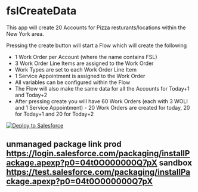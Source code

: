 # fslCreateData

This app will create 20 Accounts for Pizza resturants/locations within the New York area.

Pressing the create button will start a Flow which will create the following

* 1 Work Order per Account (where the name contains FSL)
* 3 Work Order Line Items are assigned to the Work Order
* Work Types are set to each Work Order Line Item
* 1 Service Appointment is assigned to the Work Order
* All variables can be configured within the Flow
* The Flow will also make the same data for all the Accounts for Today+1 and Today+2
* After pressing create you will have 60 Work Orders (each with 3 WOLI and 1 Service Appointment) - 20 Work Orders are created for today, 20 for Today+1 and 20 for Today+2

<a href="https://githubsfdeploy.herokuapp.com?owner=daviddarkins&repo=fslCreateData">
  <img alt="Deploy to Salesforce"
       src="https://raw.githubusercontent.com/afawcett/githubsfdeploy/master/deploy.png">
</a>

## unmanaged package link prod https://login.salesforce.com/packaging/installPackage.apexp?p0=04t0O000000Q7pX sandbox https://test.salesforce.com/packaging/installPackage.apexp?p0=04t0O000000Q7pX
